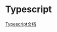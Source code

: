 <!--
 * @Author: TerryMin
 * @Date: 2022-08-19 11:02:06
 * @LastEditors: TerryMin
 * @LastEditTime: 2022-08-19 11:10:14
 * @Description: file not
-->
# Typescript
[Typescript文档](https://ts.yayujs.com/)



